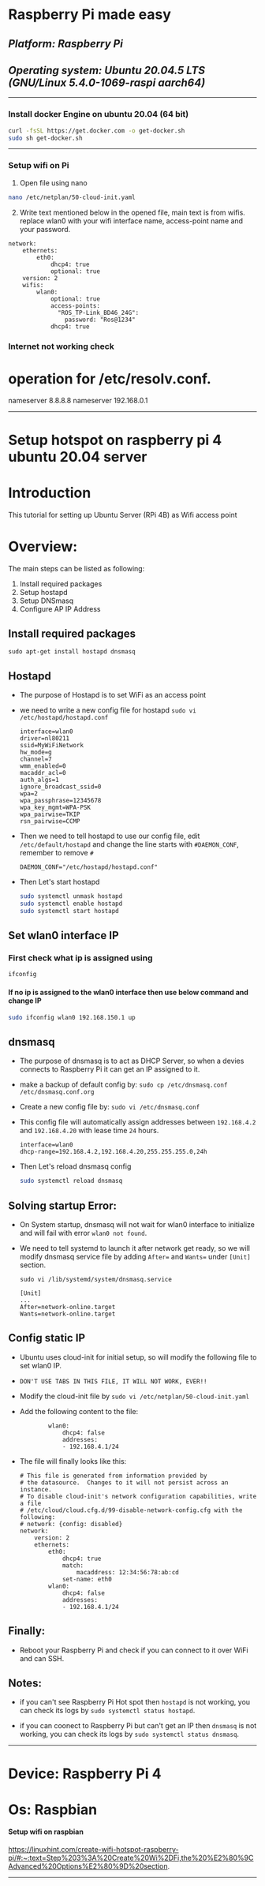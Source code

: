 # Raspberry Pi made easy
## _Platform: Raspberry Pi_ 
## _Operating system: Ubuntu 20.04.5 LTS (GNU/Linux 5.4.0-1069-raspi aarch64)_
___
### Install docker Engine on ubuntu 20.04 (64 bit)
```sh
curl -fsSL https://get.docker.com -o get-docker.sh
sudo sh get-docker.sh
```
___
### Setup wifi on Pi
1. Open file using nano
```sh
nano /etc/netplan/50-cloud-init.yaml
```
2. Write text mentioned below in the opened file, main text is from wifis. replace wlan0 with your wifi interface name, access-point name and your password.
```
network:
    ethernets:
        eth0:
            dhcp4: true
            optional: true
    version: 2
    wifis:
        wlan0:
            optional: true
            access-points:
              "ROS_TP-Link_BD46_24G":
                password: "Ros@1234"
            dhcp4: true
```




### Internet not working check
# operation for /etc/resolv.conf.

nameserver 8.8.8.8
nameserver 192.168.0.1

___
# Setup hotspot on raspberry pi 4 ubuntu 20.04 server
# Introduction

This tutorial for setting up Ubuntu Server (RPi 4B) as Wifi access point 

# Overview:
The main steps can be listed as following:
1. Install required packages
1. Setup hostapd
1. Setup DNSmasq
1. Configure AP IP Address

## Install required packages
`sudo apt-get install hostapd dnsmasq`

## Hostapd
- The purpose of Hostapd is to set WiFi as an access point
- we need to write a new config file for hostapd
`sudo vi /etc/hostapd/hostapd.conf`

    ```
    interface=wlan0
    driver=nl80211
    ssid=MyWiFiNetwork
    hw_mode=g
    channel=7
    wmm_enabled=0
    macaddr_acl=0
    auth_algs=1
    ignore_broadcast_ssid=0
    wpa=2
    wpa_passphrase=12345678
    wpa_key_mgmt=WPA-PSK
    wpa_pairwise=TKIP
    rsn_pairwise=CCMP

    ```

- Then we need to tell hostapd to use our config file, edit `/etc/default/hostapd` and change the line starts with `#DAEMON_CONF`, remember to remove `#`

    ```
    DAEMON_CONF="/etc/hostapd/hostapd.conf"
    ```
- Then Let's start hostapd
    ```bash
    sudo systemctl unmask hostapd
    sudo systemctl enable hostapd
    sudo systemctl start hostapd
    ```

## Set wlan0 interface IP
### First check what ip is assigned using
```sh
ifconfig
```
#### If no ip is assigned to the wlan0 interface then use below command and change IP
```sh
sudo ifconfig wlan0 192.168.150.1 up
```

## dnsmasq
- The purpose of dnsmasq is to act as DHCP Server, so when a devies connects to Raspberry Pi it can get an IP assigned to it.

- make a backup of default config by:
`sudo cp /etc/dnsmasq.conf /etc/dnsmasq.conf.org`

- Create a new config file by:
`sudo vi /etc/dnsmasq.conf`

- This config file will automatically assign addresses between `192.168.4.2` and `192.168.4.20` with lease time `24` hours.

    ```
    interface=wlan0
    dhcp-range=192.168.4.2,192.168.4.20,255.255.255.0,24h

    ```
- Then Let's reload dnsmasq config
    ```bash
    sudo systemctl reload dnsmasq
    ```

## Solving startup Error:
- On System startup, dnsmasq will not wait for wlan0 interface to initialize and will fail with error `wlan0 not found`.

- We need to tell systemd to launch it after network get ready, so we will modify dnsmasq service file by adding `After=` and `Wants=` under `[Unit]` section.

    `sudo vi /lib/systemd/system/dnsmasq.service`

    ```
    [Unit]
    ...
    After=network-online.target
    Wants=network-online.target
    
    ```

## Config static IP
- Ubuntu uses cloud-init for initial setup, so will modify the following file to set wlan0 IP.
- `DON'T USE TABS IN THIS FILE, IT WILL NOT WORK, EVER!!`
- Modify the cloud-init file by `sudo vi /etc/netplan/50-cloud-init.yaml`
- Add the following content to the file:
    ```
            wlan0:
                dhcp4: false
                addresses:
                - 192.168.4.1/24
    ```
    
- The file will finally looks like this:
    ```
    # This file is generated from information provided by
    # the datasource.  Changes to it will not persist across an instance.
    # To disable cloud-init's network configuration capabilities, write a file
    # /etc/cloud/cloud.cfg.d/99-disable-network-config.cfg with the following:
    # network: {config: disabled}
    network:
        version: 2
        ethernets:
            eth0:
                dhcp4: true
                match:
                    macaddress: 12:34:56:78:ab:cd
                set-name: eth0
            wlan0:
                dhcp4: false
                addresses:
                - 192.168.4.1/24

    ```
## Finally:
- Reboot your Raspberry Pi and check if you can connect to it over WiFi and can SSH.

## Notes:
- if you can't see Raspberry Pi Hot spot then `hostapd` is not working, you can check its logs by `sudo systemctl status hostapd`.

- if you can coonect to Raspberry Pi but can't get an IP then `dnsmasq` is not working, you can check its logs by `sudo systemctl status dnsmasq`.

___
# Device: Raspberry Pi 4 
# Os: Raspbian
#### Setup wifi on raspbian
https://linuxhint.com/create-wifi-hotspot-raspberry-pi/#:~:text=Step%203%3A%20Create%20Wi%2DFi,the%20%E2%80%9CAdvanced%20Options%E2%80%9D%20section.
___
